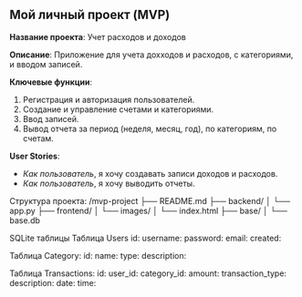 ## Мой личный проект (MVP)

**Название проекта**: Учет расходов и доходов

**Описание**: Приложение для учета дохходов и расходов, с категориями, и вводом записей.

**Ключевые функции**:
1. Регистрация и авторизация пользователей.
2. Создание и управление счетами и категориями.
3. Ввод записей.
4. Вывод отчета за период (неделя, месяц, год), по категориям, по счетам.


**User Stories**:
- *Как пользователь*, я хочу создавать записи доходов и расходов.
- *Как пользователь*, я хочу выводить отчеты.

Структура проекта:
/mvp-project
├── README.md
├── backend/
│   └── app.py
├── frontend/
│   └── images/
│   └── index.html
├── base/
│   └── base.db




SQLite таблицы
Таблица Users
    id:
    username:
    password:
    email:
    created:

Таблица Category:
    id:
    name:
    type:
    description:

Таблица Transactions:
    id:
    user_id:
    category_id:
    amount:
    transaction_type:
    description:
    date:
    time:


